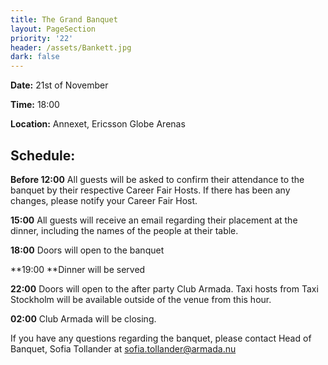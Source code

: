 ```yaml
---
title: The Grand Banquet
layout: PageSection
priority: '22'
header: /assets/Bankett.jpg
dark: false
---
```

**Date:** 21st of November

**Time:** 18:00

**Location:** Annexet, Ericsson Globe Arenas

## Schedule:

**Before 12:00** All guests will be asked to confirm their attendance to the banquet by their respective Career Fair Hosts. If there has been any changes, please notify your Career Fair Host.

**15:00** All guests will receive an email regarding their placement at the dinner, including the names of the people at their table.

**18:00** Doors will open to the banquet

**19:00 **Dinner will be served

**22:00** Doors will open to the after party Club Armada. Taxi hosts from Taxi Stockholm will be available outside of the venue from this hour.

**02:00** Club Armada will be closing.

If you have any questions regarding the banquet, please contact Head of Banquet, Sofia Tollander at sofia.tollander@armada.nu
